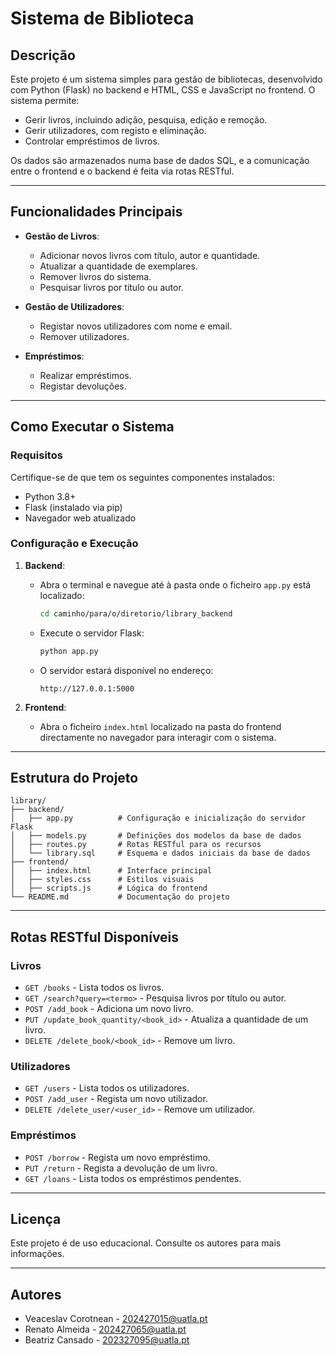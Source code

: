 # Sistema de Biblioteca

## Descrição

Este projeto é um sistema simples para gestão de bibliotecas, desenvolvido com Python (Flask) no backend e HTML, CSS e JavaScript no frontend. O sistema permite:

- Gerir livros, incluindo adição, pesquisa, edição e remoção.
- Gerir utilizadores, com registo e eliminação.
- Controlar empréstimos de livros.

Os dados são armazenados numa base de dados SQL, e a comunicação entre o frontend e o backend é feita via rotas RESTful.

---

## Funcionalidades Principais

- **Gestão de Livros**: 
  - Adicionar novos livros com título, autor e quantidade.
  - Atualizar a quantidade de exemplares.
  - Remover livros do sistema.
  - Pesquisar livros por título ou autor.

- **Gestão de Utilizadores**: 
  - Registar novos utilizadores com nome e email.
  - Remover utilizadores.

- **Empréstimos**: 
  - Realizar empréstimos.
  - Registar devoluções.

---

## Como Executar o Sistema

### Requisitos

Certifique-se de que tem os seguintes componentes instalados:

- Python 3.8+
- Flask (instalado via pip)
- Navegador web atualizado

### Configuração e Execução

1. **Backend**:
   - Abra o terminal e navegue até à pasta onde o ficheiro `app.py` está localizado:

     ```bash
     cd caminho/para/o/diretorio/library_backend
     ```
   - Execute o servidor Flask:

     ```bash
     python app.py
     ```

   - O servidor estará disponível no endereço:

     ```plaintext
     http://127.0.0.1:5000
     ```

2. **Frontend**:
   - Abra o ficheiro `index.html` localizado na pasta do frontend directamente no navegador para interagir com o sistema.

---

## Estrutura do Projeto

```plaintext
library/
├── backend/
│   ├── app.py          # Configuração e inicialização do servidor Flask
│   ├── models.py       # Definições dos modelos da base de dados
│   ├── routes.py       # Rotas RESTful para os recursos
│   └── library.sql     # Esquema e dados iniciais da base de dados
├── frontend/
│   ├── index.html      # Interface principal
│   ├── styles.css      # Estilos visuais
│   ├── scripts.js      # Lógica do frontend
└── README.md           # Documentação do projeto
```

---

## Rotas RESTful Disponíveis

### Livros

- `GET /books` - Lista todos os livros.
- `GET /search?query=<termo>` - Pesquisa livros por título ou autor.
- `POST /add_book` - Adiciona um novo livro.
- `PUT /update_book_quantity/<book_id>` - Atualiza a quantidade de um livro.
- `DELETE /delete_book/<book_id>` - Remove um livro.

### Utilizadores

- `GET /users` - Lista todos os utilizadores.
- `POST /add_user` - Regista um novo utilizador.
- `DELETE /delete_user/<user_id>` - Remove um utilizador.

### Empréstimos

- `POST /borrow` - Regista um novo empréstimo.
- `PUT /return` - Regista a devolução de um livro.
- `GET /loans` - Lista todos os empréstimos pendentes.

---

## Licença

Este projeto é de uso educacional. Consulte os autores para mais informações.

---

## Autores

- Veaceslav Corotnean - 202427015@uatla.pt
- Renato Almeida - 202427065@uatla.pt
- Beatriz Cansado - 202327095@uatla.pt